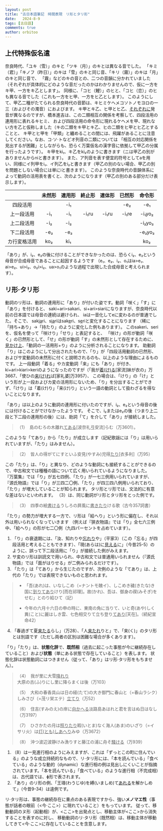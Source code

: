 ```yaml
---
layout: post
title: "古日本語筆記　時間表現　リ形とタリ形"
date:   2024-8-9
tags: [古日語]
comments: true
author: orbitoo
---
```


## 上代特殊仮名遣

奈良時代、「ユキ（雪）」のキと「ツキ（月）」のキとは異なる音でした。
「キミ（君）」「キノフ（昨日）」のキは「雪」のキと同じ音、「キリ（霧）」のキは「月」のキと同じ音で、
「霧」などのキの音との、二つの音韻に分かれていました（それぞれが具体的にどのような音だったのかはわかりませんので、仮に一方をキ甲、一方をキ乙とします」。
同様に、「コヒ（鯉）」のヒと、「コヒ（恋）」のヒも異なる音でした（これも一方をヒ甲、一方をヒ乙とします）。
このようにして、甲乙二種がたてられる奈良時代の音節は、キヒミケヘメコソトノモヨロの一三（およびその濁音）におよびます。
キ甲とキ乙、ヒ甲とヒ乙、<u>それぞれに</u>発音が異なるのですが、橋本進吉は、この二類相互の関係を考察して、四段活用の連用形に表れるキヒミ、
および四段活用の命令形に現れるケヘメを甲、現れない方を乙と仮称しました（キの二類をキ甲とキ乙、ヒの二類をヒ甲とヒ乙とすることと、
キ甲とヒ甲を「甲類」と纏めることの間には、飛躍があることに注意してください。なお、コ·ソ·トなどオ列音の二類については
「相互の対応関係を見出するが困難」としながらも、恐らく万葉仮名の漢字音に依拠して甲乙の分属を行ったようです）。
キ甲をki₁、キ乙をki₂のように書きます（ニは甲乙の別がありませんからniと書きます）。
また、ア列音を表す便宜的符号としてaを用い、同様にイ列甲をi₁、イ列乙をi₂と書きます（甲乙の別のない場合、甲乙の別を問題としない場合には単にiと書きます）。
このような奈良時代の音韻体系によって動詞の活用表を書くと、次のようになります（甲乙の別のある部分だけ表示します）。

|              | 未然形 | 連用形 | 終止形 | 連体形 | 已然形 | 命令形 |
| :----------: | :----: | :----: | :----: | :----: | :----: | :----: |
|   四段活用   |        |  -i₁   |        |        |  -e₂   |  -e₁   |
|  上一段活用  |  -i₁   |  -i₁   | -i₁ru  | -i₁ru  | -i₁re  | -i₁yo₂ |
|  上二段活用  |  -i₂   |  -i₂   |        |        |        | -i₂yo₂ |
|  下二段活用  |  -e₂   |  -e₂   |        |        |        | -e₂yo₂ |
| カ行変格活用 |  ko₂   |  ki₁   |        |        |        |  ko₂   |

「あり」が、i₂、e₂の後に付けることができなかったのは、恐らくi₂、e₂という母音が合成母音であることに起因するようです
（e₁、e₂、i₂、o₁はia>e₁、ai>e₂、ui>i₂、o₂i>i₂、ua>o₁のような過程で出現した合成母音と考えられます）。

## リ形·タリ形

動詞のリ形は、動詞の連用形に「あり」が付いた姿です。動詞「咲く」「す」に「あり」を付けると、
saki+ari>sakari、si+ari>siariになりますが、奈良時代以前の日本語では母音の連続は避けられ、
iaは一音化してeに変わるのが普通でした。そこで、
sak<u>ia</u>ri、s<u>ia</u>riはsak<u>e</u>ri、s<u>e</u>riと変化することになります
（稀に「持ち+あり」->「持たり」のように変化した例もあります）。
このsakeri、seriを、仮名を使って「咲けり」「せり」と表記すると、
「咲け」の形が動詞「咲く」の已然形として、「せ」の形が動詞「す」の未然形として存在するために、
<u>見かけ上</u>、「動詞の一活用形+り」のように分析されることになります。
助動詞「り」はこのようにして分出されたもので、「り」が「四段活用動詞の已然形、およびサ変動詞の未然形に付くと說明されるのも、以上のような理由によるものです。
上一段動詞「着る」やカ変動詞「来」にも「あり」が付き、
ki+ari>kiari>keriのようになったのですが（「我が<u>着(け)る</u>[家流]妹が衣の」万3667、「使ひの<u>来(け)れ</u>ば[家礼婆]万3957）、
この場合は、「けり」の「け」という形が上一段およびカ変の活用形にないため、「り」を分出することができず、「けり」は「着(け)り」「来(け)り」という一語の動詞として扱わざるを得ないことになります。

「あり」は以上のように動詞の連用形に付いたのですが、i₂、e₂という母音の後には付けることがでけなかったようです。
そこで、i₂またはe₂の後（つまり上二段と下二段の連用形の後）には、助詞「て」を介して「あり」が接続しました。

> （1）　島のむろの木離れ<u>てある</u>[波奈礼弖安流]らむ（万3601）。

このような「てあり」から「たり」が成立します（記紀歌謡には「り」は用いられていますが、「たり」はみません）。

> （2）　皆人の得がてにすといふ安見(やすみ)児得<u>たり</u>[衣多利]（万95）

この「たり」は、「り」と異なり、どのような動詞にも接続することができるので、中古和文では種種の語について広く用いられているようになりました。
『万葉集』では「り」が五七四例、「たり」が一七三例用いられていますが、
『源氏物語』では「り」が三四二〇例、「たり」が四三四八例用いられており、「たり」が増大していることが知られます。
タリ形とリ形では、文法的に有意な差はないといわれます。
（3）は、同じ動詞がリ形とタリ形をとった例です。

> （3）　四季の絵<u>書ける</u>うしろの屛風に<u>書きたり</u>ける歌（古今357詞書）

「たり」の勢力が増大する一方で、リ形は「給へり」という形に偏在し、それ以外は用いられなくなっていきます
（例えば『狭衣物語』では「り」全七六三例中、「給へり」の形が七二〇例（九四パーセントを占めています）。

1. 「り」の衰退期には、「汝、知れりや<u>忘れり</u>や」（平家3）（この「忘る」が四段活用と考えることもできます）、「現(あらは)に<u>見える</u>に」（今昔25-5）のように、誤って下二段活用に「り」が接続した例がみえます。
2. サ変のリ形は訓読文で用いられ、中古和文では普通用いられません（『源氏物語』では「面がはりせる」が二例みられるだけです）。
3. 「たり」は「てあり」から生じたのですが、次例のような「てあり」は、上代の「たり」では表現できないものと思われます。
> - 「吾(あれ)は、いなしこめ（=ナントモ醜イ）、しこめき穢(きたな)き国に<u>到りてあり</u>けり[而在祁理]。故(かれ)、吾は、御身の禊(みそぎ)をせむ」とのり給ひて（記）
>
> - 今年の六月十六日の申の時に、東南の角に当りて、いと奇(あや)しく異(こと)に麗はしき雲、七色相交りて立ち登り<u>てあり</u>[天在]。（続紀宣命42）
4. 「春過ぎて夏<u>来たる</u>らし」（万28）、「人<u>来たれ</u>りと」で、「来(く)」のタリ形とは別語です（ただし両者の区別は困難な場合が多くあります）。

「り」「たり」は、**状態化辞**で、**既然相**（過去に起こった事態が今に継続存在していること）および**状態**（単にある状態で存在していること）を表します。
状態化辞は状態動詞にはつきません（従って、「あり」はリ形·タリ形をもちません）。

> （4）　我が里に大雪<u>降れり</u>大原の古(ふ)りにし里に降らまくは後（万103）
>
> （5）　大和の春香具山は日の経(たて)の大き御門に春山と（=春山ラシク）しみさび（=茂リ栄エテ）<u>立てり</u>（万52）
>
> （6）　住吉(すみのえ)の岸に<u>向かへる</u>淡路島あはれと君を言はぬ日はなし（万3197）
>
> （7）　ひさかたの月は<u>照りたり</u>暇(いとま)なく海人(あま)のいざり（=イサリ火）は<u>灯(とも)しあへり</u>みゆ（万3672）
>
> （8）　沖つ波辺波静けみ漁りすと藤江の浦に舟そ<u>騷ける</u>（万939）

1. （8）は一見進行相のようにみえますが、これは「ずっとこの町に住んでいる」のような成立持続的なもので、リ·タリ形には、「本を読んでいる」「食べている」のような動的（dynamic）な進行相の例は見出しにくいことが指摘されています。「本を読んでいる」「食べている」のような進行相（不完成相）は、古代語では、ɸ形で表されます。
2. 「あり」のリ形の例、「王璹(わうじゆ)を縛(いましめ)て<u>あれる</u>を解かしめて」（今昔9-34）は違例です。

リ·タリ形は、事態の継続存在に重点のある表現ですから、強い**メノマエ性**（事態が話者の眼前（<今·ここ>）に現れていること）をもっています。
従って、移動動詞のヌ形（起動相）が、<ここ>を出発点とし、移動主体が<ここ>から消失することを表すのに対し、
移動動詞のリ·タリ形（既然相）は、移動主体が移動してきて<今·ここ>に存在していることを含意します。
